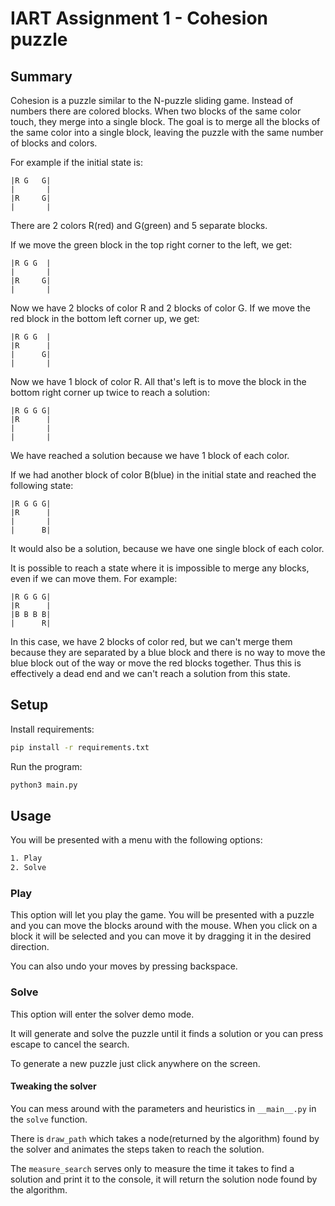 # IART Assignment 1 - **Cohesion** puzzle 

## Summary

Cohesion is a puzzle similar to the N-puzzle sliding game. Instead of numbers there are colored blocks. When two blocks of the same color touch, they merge into a single block. The goal is to merge all the blocks of the same color into a single block, leaving the puzzle with the same number of blocks and colors.

For example if the initial state is:

```
|R G   G|
|       |
|R     G|
|       |
```

There are 2 colors R(red) and G(green) and 5 separate blocks.

If we move the green block in the top right corner to the left, we get:

```
|R G G  |
|       |
|R     G|
|       |
```

Now we have 2 blocks of color R and 2 blocks of color G. If we move the red block in the bottom left corner up, we get:

```
|R G G  |
|R      |
|      G|
|       |
```

Now we have 1 block of color R. All that's left is to move the block in the bottom right corner up twice to reach a solution:

```
|R G G G|
|R      |
|       |
|       |
```

We have reached a solution because we have 1 block of each color.

If we had another block of color B(blue) in the initial state and reached the following state:

```
|R G G G|
|R      |
|       |
|      B|
```

It would also be a solution, because we have one single block of each color.

It is possible to reach a state where it is impossible to merge any blocks, even if we can move them. For example:

```
|R G G G|
|R      |
|B B B B|
|      R|
```

In this case, we have 2 blocks of color red, but we can't merge them because they are separated by a blue block and there is no way to move the blue block out of the way or move the red blocks together. Thus this is effectively a dead end and we can't reach a solution from this state.

## Setup

Install requirements:

```bash
pip install -r requirements.txt
```

Run the program:

```bash
python3 main.py
```

## Usage

You will be presented with a menu with the following options:

```bash
1. Play
2. Solve
```

### Play

This option will let you play the game. You will be presented with a puzzle and you can move the blocks around with the mouse. When you click on a block it will be selected and you can move it by dragging it in the desired direction.

You can also undo your moves by pressing backspace.

### Solve

This option will enter the solver demo mode.

It will generate and solve the puzzle until it finds a solution or you can press escape to cancel the search.

To generate a new puzzle just click anywhere on the screen.

#### Tweaking the solver

You can mess around with the parameters and heuristics in `__main__.py` in the `solve` function.

There is `draw_path` which takes a node(returned by the algorithm) found by the solver and animates the steps taken to reach the solution.

The `measure_search` serves only to measure the time it takes to find a solution and print it to the console, it will return the solution node found by the algorithm.



